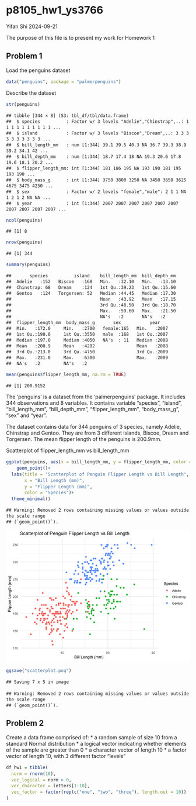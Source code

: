 p8105_hw1_ys3766
================
Yifan Shi
2024-09-21

The purpose of this file is to present my work for Homework 1

## Problem 1

Load the penguins dataset

``` r
data("penguins", package = "palmerpenguins")
```

Describe the dataset

``` r
str(penguins)
```

    ## tibble [344 × 8] (S3: tbl_df/tbl/data.frame)
    ##  $ species          : Factor w/ 3 levels "Adelie","Chinstrap",..: 1 1 1 1 1 1 1 1 1 1 ...
    ##  $ island           : Factor w/ 3 levels "Biscoe","Dream",..: 3 3 3 3 3 3 3 3 3 3 ...
    ##  $ bill_length_mm   : num [1:344] 39.1 39.5 40.3 NA 36.7 39.3 38.9 39.2 34.1 42 ...
    ##  $ bill_depth_mm    : num [1:344] 18.7 17.4 18 NA 19.3 20.6 17.8 19.6 18.1 20.2 ...
    ##  $ flipper_length_mm: int [1:344] 181 186 195 NA 193 190 181 195 193 190 ...
    ##  $ body_mass_g      : int [1:344] 3750 3800 3250 NA 3450 3650 3625 4675 3475 4250 ...
    ##  $ sex              : Factor w/ 2 levels "female","male": 2 1 1 NA 1 2 1 2 NA NA ...
    ##  $ year             : int [1:344] 2007 2007 2007 2007 2007 2007 2007 2007 2007 2007 ...

``` r
ncol(penguins)
```

    ## [1] 8

``` r
nrow(penguins)
```

    ## [1] 344

``` r
summary(penguins)
```

    ##       species          island    bill_length_mm  bill_depth_mm  
    ##  Adelie   :152   Biscoe   :168   Min.   :32.10   Min.   :13.10  
    ##  Chinstrap: 68   Dream    :124   1st Qu.:39.23   1st Qu.:15.60  
    ##  Gentoo   :124   Torgersen: 52   Median :44.45   Median :17.30  
    ##                                  Mean   :43.92   Mean   :17.15  
    ##                                  3rd Qu.:48.50   3rd Qu.:18.70  
    ##                                  Max.   :59.60   Max.   :21.50  
    ##                                  NA's   :2       NA's   :2      
    ##  flipper_length_mm  body_mass_g       sex           year     
    ##  Min.   :172.0     Min.   :2700   female:165   Min.   :2007  
    ##  1st Qu.:190.0     1st Qu.:3550   male  :168   1st Qu.:2007  
    ##  Median :197.0     Median :4050   NA's  : 11   Median :2008  
    ##  Mean   :200.9     Mean   :4202                Mean   :2008  
    ##  3rd Qu.:213.0     3rd Qu.:4750                3rd Qu.:2009  
    ##  Max.   :231.0     Max.   :6300                Max.   :2009  
    ##  NA's   :2         NA's   :2

``` r
mean(penguins$flipper_length_mm, na.rm = TRUE)
```

    ## [1] 200.9152

The ‘penguins’ is a dataset from the ‘palmerpenguins’ package. It
includes 344 observations and 8 variables. It contains variable
“species”, “island”, “bill_length_mm”, “bill_depth_mm”,
“flipper_length_mm”, “body_mass_g”, “sex” and “year”.

The dataset contains data for 344 penguins of 3 species, namely Adelie,
Chinstrap and Gentoo. They are from 3 different islands, Biscoe, Dream
and Torgersen. The mean flipper length of the penguins is 200.9mm.

Scatterplot of flipper_length_mm vs bill_length_mm

``` r
ggplot(penguins, aes(x = bill_length_mm, y = flipper_length_mm, color = species)) + 
    geom_point()+
  labs(title = "Scatterplot of Penguin Flipper Length vs Bill Length",
       x = "Bill Length (mm)",
       y = "Flipper Length (mm)",
       color = "Species")+
  theme_minimal()
```

    ## Warning: Removed 2 rows containing missing values or values outside the scale range
    ## (`geom_point()`).

![](p8105_hw1_ys3766_files/figure-gfm/unnamed-chunk-3-1.png)<!-- -->

``` r
ggsave("scatterplot.png")
```

    ## Saving 7 x 5 in image

    ## Warning: Removed 2 rows containing missing values or values outside the scale range
    ## (`geom_point()`).

## Problem 2

Create a data frame comprised of: \* a random sample of size 10 from a
standard Normal distribution \* a logical vector indicating whether
elements of the sample are greater than 0 \* a character vector of
length 10 \* a factor vector of length 10, with 3 different factor
“levels”

``` r
df_hw1 = tibble(
  norm = rnorm(10),
  vec_logical = norm > 0,
  vec_character = letters[1:10],
  vec_factor = factor(rep(c("one", "two", "three"), length.out = 10))
)
```
